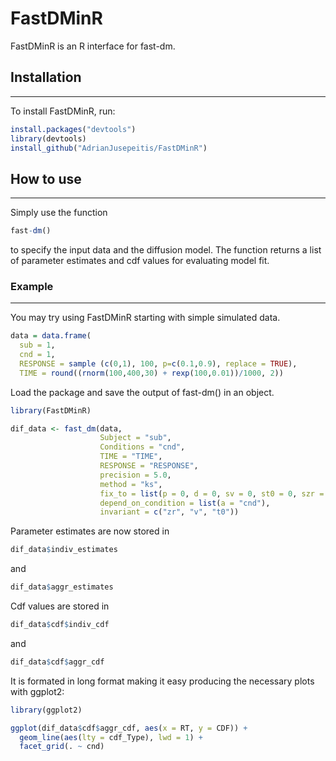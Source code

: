 # FastDMinR
FastDMinR is an R interface for fast-dm.

## Installation
------------

To install FastDMinR, run:

``` r
install.packages("devtools")
library(devtools)
install_github("AdrianJusepeitis/FastDMinR")
```

## How to use
------------

Simply use the function 

``` r
fast-dm()
```

to specify the input data and the diffusion model. The function returns a list of parameter estimates and cdf values for evaluating model fit. 

### Example
------------

You may try using FastDMinR starting with simple simulated data.

``` r
data = data.frame(
  sub = 1,
  cnd = 1,
  RESPONSE = sample (c(0,1), 100, p=c(0.1,0.9), replace = TRUE),
  TIME = round((rnorm(100,400,30) + rexp(100,0.01))/1000, 2))
```

Load the package and save the output of fast-dm() in an object.
``` r
library(FastDMinR)

dif_data <- fast_dm(data, 
                    Subject = "sub",
                    Conditions = "cnd",
                    TIME = "TIME",
                    RESPONSE = "RESPONSE",
                    precision = 5.0,
                    method = "ks",
                    fix_to = list(p = 0, d = 0, sv = 0, st0 = 0, szr = 0),
                    depend_on_condition = list(a = "cnd"),
                    invariant = c("zr", "v", "t0"))
```

Parameter estimates are now stored in 
```r
dif_data$indiv_estimates
```
and 
```r
dif_data$aggr_estimates
```

Cdf values are stored in 
```r
dif_data$cdf$indiv_cdf
```
and
```r
dif_data$cdf$aggr_cdf
```

It is formated in long format making it easy producing the necessary plots with ggplot2:
```r
library(ggplot2)

ggplot(dif_data$cdf$aggr_cdf, aes(x = RT, y = CDF)) + 
  geom_line(aes(lty = cdf_Type), lwd = 1) + 
  facet_grid(. ~ cnd)
```


